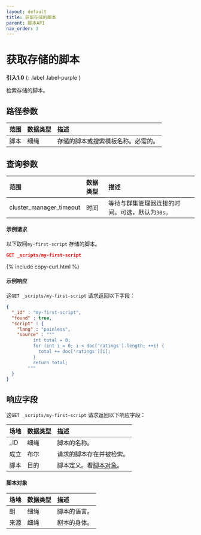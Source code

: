 ```yaml
---
layout: default
title: 获取存储的脚本
parent: 脚本API
nav_order: 3
---
```


# 获取存储的脚本
**引入1.0**
{: .label .label-purple }

检索存储的脚本。

## 路径参数

| 范围| 数据类型| 描述| 
:--- | :--- | :---
| 脚本| 细绳| 存储的脚本或搜索模板名称。必需的。|

## 查询参数

| 范围| 数据类型| 描述| 
:--- | :--- | :---
| cluster_manager_timeout| 时间| 等待与群集管理器连接的时间。可选，默认为`30s`。|

#### 示例请求

以下取回`my-first-script` 存储的脚本。

````json
GET _scripts/my-first-script
````
{% include copy-curl.html %}

#### 示例响应

这`GET _scripts/my-first-script` 请求返回以下字段：

````json
{
  "_id" : "my-first-script",
  "found" : true,
  "script" : {
    "lang" : "painless",
    "source" : """
          int total = 0;
          for (int i = 0; i < doc['ratings'].length; ++i) {
            total += doc['ratings'][i];
          }
          return total;
        """
  }
}
````

## 响应字段

这`GET _scripts/my-first-script` 请求返回以下响应字段：

| 场地| 数据类型| 描述| 
:--- | :--- | :---
| _ID| 细绳| 脚本的名称。|
| 成立| 布尔| 请求的脚本存在并被检索。|
| 脚本| 目的| 脚本定义。看[脚本对象](#script-object)。|

#### 脚本对象

| 场地| 数据类型| 描述| 
:--- | :--- | :---
| 朗| 细绳| 脚本的语言。|
|  来源| 细绳| 剧本的身体。

